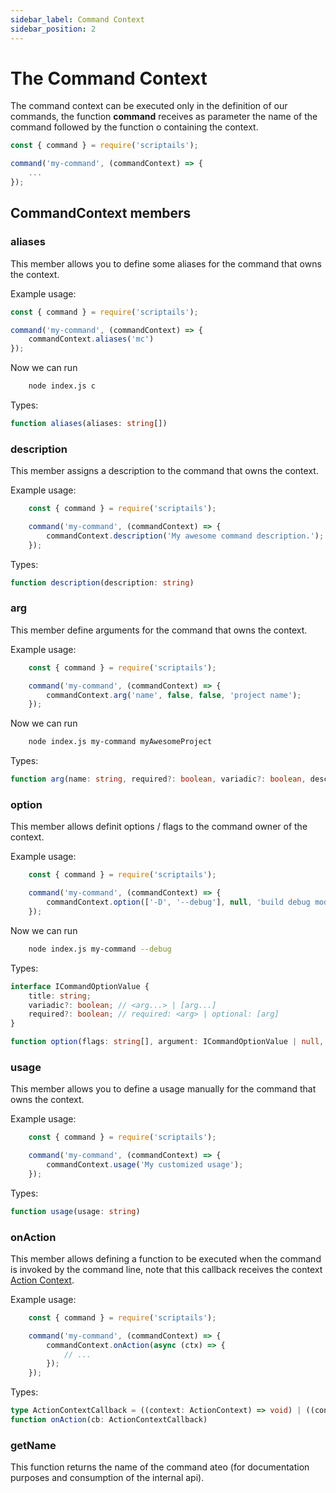 ```yaml
---
sidebar_label: Command Context
sidebar_position: 2
---
```


# The Command Context

The command context can be executed only in the definition of our commands, the function **command** receives as parameter the name of the command followed by the function o containing the context.

```js {3}
const { command } = require('scriptails');

command('my-command', (commandContext) => {
    ...
});

```

## CommandContext members


### aliases
This member allows you to define some aliases for the command that owns the context.

Example usage:
```js {4}
const { command } = require('scriptails');

command('my-command', (commandContext) => {
    commandContext.aliases('mc')
});

```
Now we can run
```sh
    node index.js c
```
Types:
```typescript
function aliases(aliases: string[])
```

### description
This member assigns a description to the command that owns the context.

Example usage:
```js {4}
    const { command } = require('scriptails');

    command('my-command', (commandContext) => {
        commandContext.description('My awesome command description.');
    });

```
Types:
```typescript
function description(description: string)
```

### arg
This member define arguments for the command that owns the context.

Example usage:
```js {4}
    const { command } = require('scriptails');

    command('my-command', (commandContext) => {
        commandContext.arg('name', false, false, 'project name');
    });

```
Now we can run
```sh
    node index.js my-command myAwesomeProject
```
Types:
```typescript
function arg(name: string, required?: boolean, variadic?: boolean, description?: string)
```
### option
This member allows definit options / flags to the command owner of the context.

Example usage:
```js {4}
    const { command } = require('scriptails');

    command('my-command', (commandContext) => {
        commandContext.option(['-D', '--debug'], null, 'build debug mode', false);
    });

```
Now we can run
```sh
    node index.js my-command --debug
```
Types:
```typescript
interface ICommandOptionValue {
    title: string;
    variadic?: boolean; // <arg...> | [arg...]
    required?: boolean; // required: <arg> | optional: [arg]
}

function option(flags: string[], argument: ICommandOptionValue | null, description?: string, defaultValue?: string | boolean)
```
### usage
This member allows you to define a usage manually for the command that owns the context.

Example usage:
```js {4}
    const { command } = require('scriptails');

    command('my-command', (commandContext) => {
        commandContext.usage('My customized usage');
    });

```
Types:
```typescript
function usage(usage: string)
```
### onAction
This member allows defining a function to be executed when the command is invoked by the command line, note that this callback receives the context
[Action Context](action-context).

Example usage:
```js {4-6}
    const { command } = require('scriptails');

    command('my-command', (commandContext) => {
        commandContext.onAction(async (ctx) => {
            // ...
        });
    });

```
Types:
```typescript
type ActionContextCallback = ((context: ActionContext) => void) | ((context: ActionContext) => Promise<void>);
function onAction(cb: ActionContextCallback)
```
### getName
This function returns the name of the command ateo (for documentation purposes and consumption of the internal api).